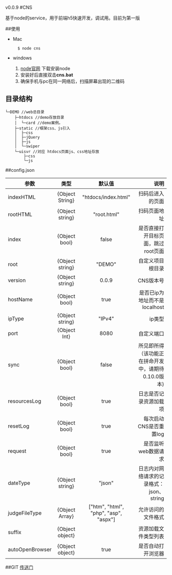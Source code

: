 v0.0.9
#CNS

基于node的service，用于前端h5快速开发，调试用。目前为第一版

##使用
* Mac
	
		$ node cns 
* windows
	1. [node官网](https://nodejs.org/) 下载安装node
	2. 安装好后直接双击**cns.bat**
	3. 确保手机与pc在同一网络后，扫描屏幕出现的二维码

## 目录结构

 
	└─DEMO //web总目录
	    ├─htdocs //demo存放目录
	    │  └─card //demo案例。
	    ├─static //框架css、js引入
	    │  ├─css
	    │  ├─jQuery
	    │  ├─js
	    │  └─swiper
	    └─uisvr //对应 htdocs页面js、css地址存放
	        ├─css
	        └─js
	        

##config.json
   
| 参数 | 类型 |默认值| 说明 |
| ------------- |:-------------:| :----------:| -----:|
| indexHTML     | {Object String} | "htdocs/index.html"|扫码后进入的页面 |
| rootHTML |{Object string} | "root.html"|扫码页面地址 |
| index|{Object bool}|false|是否直接打开目标页面，跳过root页面|
|root|{Object string}|"DEMO"|自定义项目根目录|
|version|{Object string} |0.0.9|CNS版本号|
|hostName|{Object bool}|true|是否已ip为地址而不是localhost|
|ipType|{Object string}| "IPv4"|ip类型
|port|{Object Int}|8080|自定义端口|
|sync|{Object bool}|false|所见即所得</br>（该功能正在拼命开发中，请期待0.10.0版本)|
|resourcesLog|{Object bool}|true|日志是否记录资源加载项|
|resetLog|{Object bool}|true|每次启动CNS是否重置log|
|request|{Object bool}|true|是否监听web数据请求|
|dateType|{Object string}|"json"|日志内对网络请求的记录格式：json、string|
|judgeFileType|{Object Array}|["htm", "html", "php", "asp", "aspx"]|允许访问的文件格式|
|suffix|{Object object}||资源加载文件类型列表|
|autoOpenBrowser|{Object object} |true|是否自动打开浏览器|



 

##GIT
[传送门](https://coding.net/u/belial/p/CNS/git)

